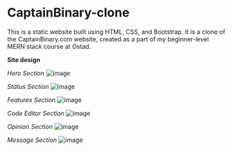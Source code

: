 # CaptainBinary-clone
This is a static website built using HTML, CSS, and Bootstrap. It is a clone of the CaptainBinary.com website, created as a part of my beginner-level MERN stack course at Ostad.

**Site design**

*Hero Section*
![image](https://github.com/user-attachments/assets/100380f5-ea77-4c7f-b9e1-75707c13d64a)

*Status Section*
![image](https://github.com/user-attachments/assets/68c65603-5dca-4d7b-8560-d57e3b301532)

*Features Section*
![image](https://github.com/user-attachments/assets/1cf3d27d-6a52-4b48-9d20-2e6b354c052e)

*Code Editor Section*
![image](https://github.com/user-attachments/assets/bfa7d2ed-6b2d-4af8-b830-d5413d820b7c)

*Opinion Section*
![image](https://github.com/user-attachments/assets/1f9a92f8-40f1-41fb-8417-c8e0a1b82d0c)

*Message Section*
![image](https://github.com/user-attachments/assets/175f93f8-cffa-4c94-89e8-6b99c6c5d4fc)





